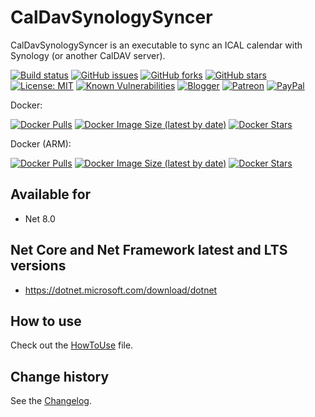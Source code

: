 CalDavSynologySyncer
====================================

CalDavSynologySyncer is an executable to sync an ICAL calendar with Synology (or another CalDAV server).

[![Build status](https://ci.appveyor.com/api/projects/status/unx5utao802c3vat?svg=true)](https://ci.appveyor.com/project/SeppPenner/caldavsynologysyncer)
[![GitHub issues](https://img.shields.io/github/issues/SeppPenner/CalDavSynologySyncer.svg)](https://github.com/SeppPenner/CalDavSynologySyncer/issues)
[![GitHub forks](https://img.shields.io/github/forks/SeppPenner/CalDavSynologySyncer.svg)](https://github.com/SeppPenner/CalDavSynologySyncer/network)
[![GitHub stars](https://img.shields.io/github/stars/SeppPenner/CalDavSynologySyncer.svg)](https://github.com/SeppPenner/CalDavSynologySyncer/stargazers)
[![License: MIT](https://img.shields.io/badge/License-MIT-blue.svg)](https://raw.githubusercontent.com/SeppPenner/CalDavSynologySyncer/master/License.txt)
[![Known Vulnerabilities](https://snyk.io/test/github/SeppPenner/CalDavSynologySyncer/badge.svg)](https://snyk.io/test/github/SeppPenner/CalDavSynologySyncer)
[![Blogger](https://img.shields.io/badge/Follow_me_on-blogger-orange)](https://franzhuber23.blogspot.de/)
[![Patreon](https://img.shields.io/badge/Patreon-F96854?logo=patreon&logoColor=white)](https://patreon.com/SeppPennerOpenSourceDevelopment)
[![PayPal](https://img.shields.io/badge/PayPal-00457C?logo=paypal&logoColor=white)](https://paypal.me/th070795)

Docker:

[![Docker Pulls](https://img.shields.io/docker/pulls/sepppenner/caldavsynologysyncer)](https://hub.docker.com/repository/docker/sepppenner/caldavsynologysyncer)
[![Docker Image Size (latest by date)](https://img.shields.io/docker/image-size/sepppenner/caldavsynologysyncer?sort=date)](https://hub.docker.com/repository/docker/sepppenner/caldavsynologysyncer)
[![Docker Stars](https://img.shields.io/docker/stars/sepppenner/caldavsynologysyncer)](https://hub.docker.com/repository/docker/sepppenner/caldavsynologysyncer)

Docker (ARM):

[![Docker Pulls](https://img.shields.io/docker/pulls/sepppenner/caldavsynologysyncer-arm)](https://hub.docker.com/repository/docker/sepppenner/caldavsynologysyncer-arm)
[![Docker Image Size (latest by date)](https://img.shields.io/docker/image-size/sepppenner/caldavsynologysyncer-arm?sort=date)](https://hub.docker.com/repository/docker/sepppenner/caldavsynologysyncer-arm)
[![Docker Stars](https://img.shields.io/docker/stars/sepppenner/caldavsynologysyncer-arm)](https://hub.docker.com/repository/docker/sepppenner/caldavsynologysyncer-arm)

## Available for
* Net 8.0

## Net Core and Net Framework latest and LTS versions
* https://dotnet.microsoft.com/download/dotnet

## How to use
Check out the [HowToUse](https://github.com/SeppPenner/CalDavSynologySyncer/blob/master/HowToUse.md) file.

Change history
--------------

See the [Changelog](https://github.com/SeppPenner/CalDavSynologySyncer/blob/master/Changelog.md).